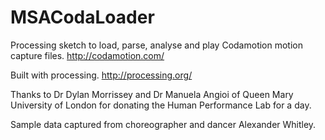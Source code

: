 MSACodaLoader
=============

Processing sketch to load, parse, analyse and play Codamotion motion capture files. http://codamotion.com/

Built with processing. http://processing.org/

Thanks to Dr Dylan Morrissey and Dr Manuela Angioi of Queen Mary University of London for donating the Human Performance Lab for a day.

Sample data captured from choreographer and dancer Alexander Whitley.
